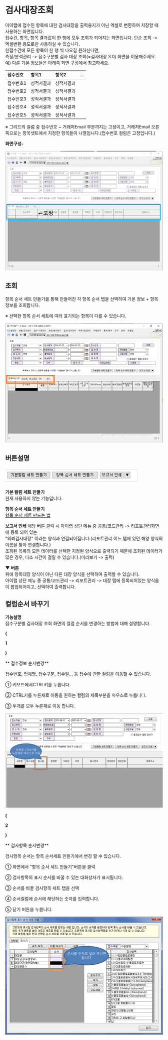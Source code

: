 # 검사대장조회

아이랩에 접수된 항목에 대한 검사대장을 출력용지가 아닌 엑셀로 변환하여 저장할 때 사용하는 화면입니다.  
접수건, 항목, 항목 결과값이 한 행에 모두 조회가 되어지는 화면입니다. 단순 조회 -&gt; 엑셀변환 용도로만 사용하실 수 있습니다.  
한접수건에 모든 항목이 한 행 씩 나오길 원하신다면,  
측정/분석관리 -&gt; 접수구분별 검사 대장 조회\(=검사대장 3.0\) 화면을 이용해주세요.  
예\) 다른 기본 정보들은 아래쪽 화면 구성에서 참고하세요.

| 접수번호 | 항목1 | 항목2 | … |
| :--- | :--- | :--- | :--- |
| 접수번호1 | 성적서결과 | 성적서결과 |  |
| 접수번호2 | 성적서결과 | 성적서결과 |  |
| 접수번호3 | 성적서결과 | 성적서결과 |  |
| 접수번호4 | 성적서결과 | 성적서결과 |  |
| 접수번호5 | 성적서결과 | 성적서결과 |  |

※ 그리드의 컬럼 중 접수번호 ~ 거래처Email 부분까지는 고정이고, 거래처Email 오른쪽으로는 항목셋트에서 지정한 항목들이 나열됩니다.\(접수번호 컬럼은 고정입니다.\)

**화면구성-**

![](../.gitbook/assets/241%20%282%29.gif)

## 조회

항목 순서 세트 만들기를 통해 만들어진 각 항목 순서 탭을 선택하여 기본 정보 + 항목 정보를 조회합니다.

※ 선택한 항목 순서 세트에 따라 표기되는 항목이 다를 수 있습니다.

![](../.gitbook/assets/242-_.png)

## 버튼설명

![](../.gitbook/assets/243%20%282%29.png)

**기본 컬럼 세트 만들기**  
현재 사용하지 않는 기능입니다.

**항목 순서 세트 만들기**  
[항목 순서 세트 만드는 법](https://help.ilabs.co.kr/자주하는질문/004-16항목순서세트만드는방법.html)

**보고서 인쇄** 해당 버튼 클릭 시 아이랩 상단 메뉴 중 공통/코드관리 -&gt; 리포트관리화면에 등록 되어 있는  
“의뢰검사대장” 이라는 양식과 연결되어집니다.\(리포트관리 어느 탭에 있던 해양 양식의 이름을 찾아 연결합니다.\)  
조회된 목록의 모든 데이터를 선택한 지정된 양식으로 출력되기 때문에 조회된 데이터가 많은 경우, 다소 시간이 걸릴 수 있습니다.\(미리보기 -&gt; 출력\)

**▼ 버튼**  
위에 항목대장 양식이 아닌 다른 대장 양식을 선택하여 출력할 수 있습니다.  
아이랩 상단 메뉴 중 공통/코드관리 -&gt; 리포트관리 -&gt; 대장 탭에 등록되어있는 양식을이 팝업되어지고, 선택하여 출력합니다.

## 컬럼순서 바꾸기

**기능설명**  
접수구분별 검사대장 조회 화면의 컬럼 순서를 변경하는 방법에 대해 설명합니다.

**\(**

**1**

**\)**

** 접수정보 순서변경**

접수번호, 업체명, 접수구분, 접수일... 등 접수에 관한 컬럼을 이동할 수 있습니다.

① 키보드에서CTRL키를 누릅니다.

② CTRL키를 누른채로 이동을 원하는 컬럼의 제목부분을 마우스로 누릅니다.

③ 두개를 모두 누른채로 이동 합니다.

![](../.gitbook/assets/244-_011%20%282%29.png)

**\(**

**2**

**\)**

** 검사항목 순서변경**

검사항목 순서는 항목 순서세트 만들기에서 변경 할 수 있습니다.

① 화면에서 "항목 순서 세트 만들기"버튼을 클릭

② 검사항목의 표시 순서를 바꿀 수 있는 대화상자가 표시됩니다.

③ 순서를 바꿀 검사항목 세트 탭을 선택

④ 순서컬럼에 순서에 해당하는 숫자를 입력합니다.

⑤ 닫기 버튼을 누릅니다.

![](../.gitbook/assets/245-_013.png)


